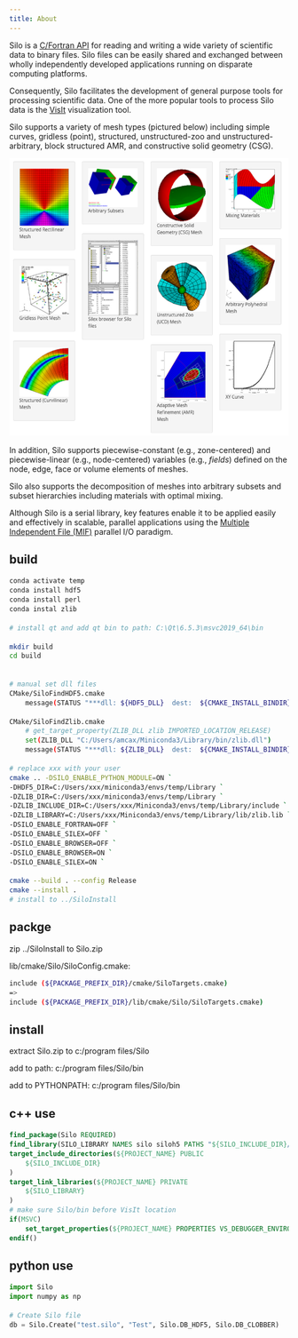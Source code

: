 ```yaml
---
title: About
---
```

Silo is a [C/Fortran API](https://silo.readthedocs.io/) for reading and writing a wide variety of scientific data to binary files.
Silo files can be easily shared and exchanged between wholly independently developed applications running on disparate computing platforms.

Consequently, Silo facilitates the development of general purpose tools for processing scientific data.
One of the more popular tools to process Silo data is the [VisIt](https://github.com/visit-dav/visit) visualization tool.

Silo supports a variety of mesh types (pictured below) including simple curves, gridless (point), structured, unstructured-zoo and unstructured-arbitrary, block structured AMR, and constructive solid geometry (CSG).

<center><img src="docs/images/silo_objects.png" style="height:500px;" /></center>

In addition, Silo supports piecewise-constant (e.g., zone-centered) and piecewise-linear (e.g., node-centered) variables (e.g., *fields*) defined on the node, edge, face or volume elements of meshes.

Silo also supports the decomposition of meshes into arbitrary subsets and subset hierarchies including materials with optimal mixing.

Although Silo is a serial library, key features enable it to be applied easily and effectively in scalable, parallel applications using the [Multiple Independent File (MIF)](https://www.hdfgroup.org/2017/03/mif-parallel-io-with-hdf5/) parallel I/O paradigm.


## build


```bash
conda activate temp
conda install hdf5
conda install perl
conda instal zlib

# install qt and add qt bin to path: C:\Qt\6.5.3\msvc2019_64\bin

mkdir build
cd build


# manual set dll files
CMake/SiloFindHDF5.cmake
    message(STATUS "***dll: ${HDF5_DLL}  dest:  ${CMAKE_INSTALL_BINDIR}")

CMake/SiloFindZlib.cmake
    # get_target_property(ZLIB_DLL zlib IMPORTED_LOCATION_RELEASE)
    set(ZLIB_DLL "C:/Users/amcax/Miniconda3/Library/bin/zlib.dll")
    message(STATUS "***dll: ${ZLIB_DLL}  dest:  ${CMAKE_INSTALL_BINDIR}")

# replace xxx with your user
cmake .. -DSILO_ENABLE_PYTHON_MODULE=ON `
-DHDF5_DIR=C:/Users/xxx/miniconda3/envs/temp/Library `
-DZLIB_DIR=C:/Users/xxx/miniconda3/envs/temp/Library `
-DZLIB_INCLUDE_DIR=C:/Users/xxx/Miniconda3/envs/temp/Library/include `
-DZLIB_LIBRARY=C:/Users/xxx/Miniconda3/envs/temp/Library/lib/zlib.lib `
-DSILO_ENABLE_FORTRAN=OFF `
-DSILO_ENABLE_SILEX=OFF `
-DSILO_ENABLE_BROWSER=OFF `
-DSILO_ENABLE_BROWSER=ON `
-DSILO_ENABLE_SILEX=ON `

cmake --build . --config Release
cmake --install .
# install to ../SiloInstall

```

## packge

zip ../SiloInstall to Silo.zip

lib/cmake/Silo/SiloConfig.cmake:
```bash
include (${PACKAGE_PREFIX_DIR}/cmake/SiloTargets.cmake)
=>
include (${PACKAGE_PREFIX_DIR}/lib/cmake/Silo/SiloTargets.cmake)

```

## install

extract Silo.zip to c:/program files/Silo

add to path:  c:/program files/Silo/bin

add to PYTHONPATH:  c:/program files/Silo/bin

## c++ use



```cmake
find_package(Silo REQUIRED)
find_library(SILO_LIBRARY NAMES silo siloh5 PATHS "${SILO_INCLUDE_DIR}/../lib")
target_include_directories(${PROJECT_NAME} PUBLIC 
    ${SILO_INCLUDE_DIR}
)
target_link_libraries(${PROJECT_NAME} PRIVATE 
    ${SILO_LIBRARY} 
)
# make sure Silo/bin before VisIt location
if(MSVC)
    set_target_properties(${PROJECT_NAME} PROPERTIES VS_DEBUGGER_ENVIRONMENT "${SILO_INCLUDE_DIR}/../bin;%PATH%")
endif()

```

## python use

```python
import Silo
import numpy as np

# Create Silo file
db = Silo.Create("test.silo", "Test", Silo.DB_HDF5, Silo.DB_CLOBBER)
```
